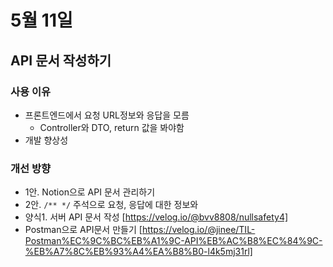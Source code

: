 # 5월 11일



## API 문서 작성하기
### 사용 이유
- 프론트엔드에서 요청 URL정보와 응답을 모름
    - Controller와 DTO, return 값을 봐야함
- 개발 향상성
### 개선 방향
- 1안. Notion으로 API 문서 관리하기
- 2안. `/** */` 주석으로 요청, 응답에 대한 정보와 
- 양식1. 서버 API 문서 작성 [https://velog.io/@bvv8808/nullsafety4]
- Postman으로 API문서 만들기 [https://velog.io/@jinee/TIL-Postman%EC%9C%BC%EB%A1%9C-API%EB%AC%B8%EC%84%9C-%EB%A7%8C%EB%93%A4%EA%B8%B0-l4k5mj31rl]
